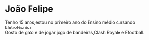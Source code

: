 # João Felipe 

Tenho 15 anos,estou no primeiro ano do Ensino médio cursando Eletrotécnica  
Gosto de gato e de jogar jogo de bandeiras,Clash Royale e Efootball.

<img width = "10px" src='https://i.pinimg.com/originals/58/6e/28/586e2870c6ed9df52a47fb6cbc985086.gif'>